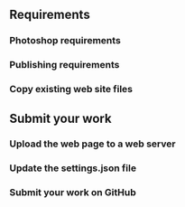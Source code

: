 ## Requirements

### Photoshop requirements

### Publishing requirements

### Copy existing web site files

## Submit your work

### Upload the web page to a web server

### Update the settings.json file

### Submit your work on GitHub
